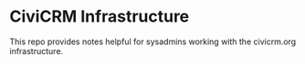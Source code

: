 CiviCRM Infrastructure
======================

This repo provides notes helpful for sysadmins working with the civicrm.org
infrastructure.
